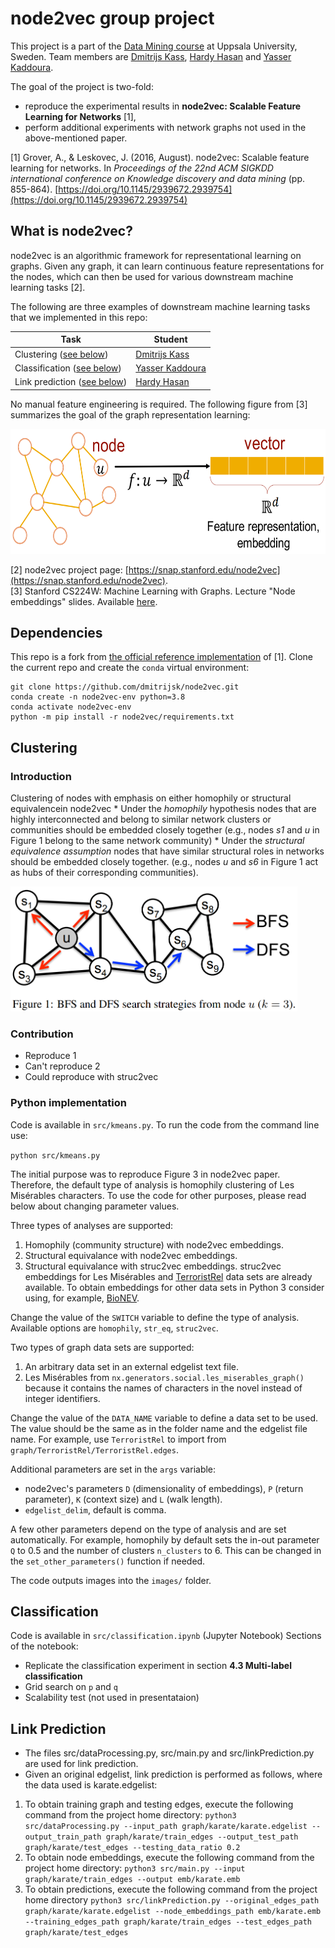 # node2vec group project 

This project is a part of the [Data Mining course](https://www.uu.se/en/admissions/master/selma/kursplan/?kKod=1DL370&lasar=) at Uppsala University, Sweden. 
Team members are [Dmitrijs Kass](https://github.com/dmitrijsk), 
[Hardy Hasan](https://github.com/HardyHasan94) 
and [Yasser Kaddoura](https://github.com/YasserKa).

The goal of the project is two-fold: 
* reproduce the experimental results in **node2vec: Scalable Feature Learning for Networks** [1],
* perform additional experiments with network graphs not used in the above-mentioned paper. 

[1] Grover, A., & Leskovec, J. (2016, August). node2vec: Scalable feature learning for networks. In *Proceedings of the 22nd ACM SIGKDD international conference on Knowledge discovery and data mining* (pp. 855-864). [https://doi.org/10.1145/2939672.2939754](https://doi.org/10.1145/2939672.2939754) 

## What is node2vec?

node2vec is an algorithmic framework for representational learning on graphs. 
Given any graph, it can learn continuous feature representations for the nodes, 
which can then be used for various downstream machine learning tasks [2]. 

The following are three examples of downstream machine learning tasks that we implemented in this repo: 

| Task | Student | 
| -------- | -------- | 
| Clustering ([see below](#clustering))            | [Dmitrijs Kass](https://github.com/dmitrijsk)   |
| Classification ([see below](#classification))    | [Yasser Kaddoura](https://github.com/YasserKa)  |
| Link prediction ([see below](#link-prediction))  | [Hardy Hasan](https://github.com/HardyHasan94)  |

No manual feature engineering is required. The following figure from [3] summarizes the goal of the graph representation learning:

<img src="./images/RepresentationLearning.png" height="200">

[2] node2vec project page: [https://snap.stanford.edu/node2vec](https://snap.stanford.edu/node2vec). \
[3] Stanford CS224W: Machine Learning with Graphs. Lecture "Node embeddings" slides. Available [here](http://web.stanford.edu/class/cs224w/slides/03-nodeemb.pdf).

## Dependencies

This repo is a fork from [the official reference implementation](https://github.com/aditya-grover/node2vec) of [1].
Clone the current repo and create the `conda` virtual environment:

```
git clone https://github.com/dmitrijsk/node2vec.git
conda create -n node2vec-env python=3.8
conda activate node2vec-env
python -m pip install -r node2vec/requirements.txt
```




## Clustering

### Introduction

Clustering of nodes with emphasis on either homophily or structural equivalencein node2vec 
    * Under the *homophily* hypothesis nodes that are highly interconnected and belong to similar network clusters or communities should be embedded closely together 
      (e.g., nodes *s1* and *u* in Figure 1 belong to the same network community)
    * Under the *structural equivalence assumption* nodes that have similar structural roles in networks should be embedded closely together.
      (e.g., nodes *u* and *s6* in Figure 1 act as hubs of their corresponding communities).

 <img src="./images/Figure1.png" height="200">



### Contribution

* Reproduce 1
* Can't reproduce 2
* Could reproduce with struc2vec

### Python implementation

Code is available in `src/kmeans.py`. To run the code from the command line use:

`python src/kmeans.py`

The initial purpose was to reproduce Figure 3 in node2vec paper. Therefore, the default type of analysis is homophily clustering of Les Misérables characters. To use the code for other purposes, please read below about changing parameter values.

Three types of analyses are supported: 

1. Homophily (community structure) with node2vec embeddings.
2. Structural equivalance with node2vec embeddings.
3. Structural equivalance with struc2vec embeddings. struc2vec embeddings for Les Misérables and [TerroristRel](https://networkrepository.com/TerroristRel.php) data sets are already available. To obtain embeddings for other data sets in Python 3 consider using, for example, [BioNEV](https://github.com/xiangyue9607/BioNEV).

Change the value of the `SWITCH` variable to define the type of analysis. Available options are `homophily`, `str_eq`, `struc2vec`.

Two types of graph data sets are supported:

1. An arbitrary data set in an external edgelist text file.
2. Les Misérables from `nx.generators.social.les_miserables_graph()` because it contains the names of characters in the novel instead of integer identifiers.

Change the value of the `DATA_NAME` variable to define a data set to be used. The value should be the same as in the folder name and the edgelist file name. For example, use `TerroristRel` to import from `graph/TerroristRel/TerroristRel.edges`.

Additional parameters are set in the `args` variable:

* node2vec's parameters `D` (dimensionality of embeddings), `P` (return parameter), `K` (context size) and `L` (walk length).
* `edgelist_delim`, default is comma.

A few other parameters depend on the type of analysis and are set automatically. For example, homophily by default sets the in-out parameter `Q` to 0.5 and the number of clusters `n_clusters` to 6. This can be changed in the `set_other_parameters()` function if needed.

The code outputs images into the `images/` folder.



## Classification
Code is available in `src/classification.ipynb` (Jupyter Notebook)
Sections of the notebook: 
- Replicate the classification experiment in section **4.3 Multi-label classification** 
- Grid search on `p` and `q`
- Scalability test (not used in presentataion)
## Link Prediction
- The files src/dataProcessing.py, src/main.py and src/linkPrediction.py are used for link prediction.
- Given an original edgelist, link prediction is performed as follows, where the data used is karate.edgelist:
1. To obtain training graph and testing edges, execute the following command from the project home directory:
```python3 src/dataProcessing.py --input_path graph/karate/karate.edgelist --output_train_path graph/karate/train_edges --output_test_path graph/karate/test_edges --testing_data_ratio 0.2```
2. To obtain node embeddings, execute the following command from the project home directory: 
```python3 src/main.py --input graph/karate/train_edges --output emb/karate.emb     ```
3.  To obtain predictions, execute the following command from the project home directory
```python3 src/linkPrediction.py --original_edges_path graph/karate/karate.edgelist --node_embeddings_path emb/karate.emb --training_edges_path graph/karate/train_edges --test_edges_path graph/karate/test_edges```

